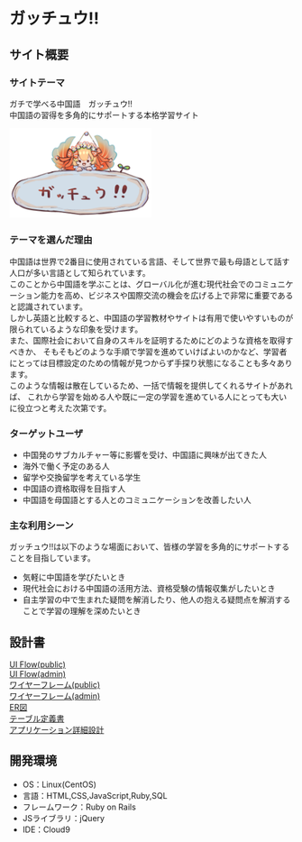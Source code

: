 # ガッチュウ!!

## サイト概要
### サイトテーマ
ガチで学べる中国語　ガッチュウ!!  
中国語の習得を多角的にサポートする本格学習サイト

<img src="app/assets/images/logo.png" width="50%" />

### テーマを選んだ理由
中国語は世界で2番目に使用されている言語、そして世界で最も母語として話す人口が多い言語として知られています。  
このことから中国語を学ぶことは、グローバル化が進む現代社会でのコミュニケーション能力を高め、ビジネスや国際交流の機会を広げる上で非常に重要であると認識されています。  
しかし英語と比較すると、中国語の学習教材やサイトは有用で使いやすいものが限られているような印象を受けます。  
また、国際社会において自身のスキルを証明するためにどのような資格を取得すべきか、
そもそもどのような手順で学習を進めていけばよいのかなど、学習者にとっては目標設定のための情報が見つからず手探り状態になることも多々あります。  
このような情報は散在しているため、一括で情報を提供してくれるサイトがあれば、
これから学習を始める人や既に一定の学習を進めている人にとっても大いに役立つと考えた次第です。  

### ターゲットユーザ
- 中国発のサブカルチャー等に影響を受け、中国語に興味が出てきた人
- 海外で働く予定のある人
- 留学や交換留学を考えている学生
- 中国語の資格取得を目指す人
- 中国語を母国語とする人とのコミュニケーションを改善したい人

### 主な利用シーン
ガッチュウ!!は以下のような場面において、皆様の学習を多角的にサポートすることを目指しています。  
- 気軽に中国語を学びたいとき
- 現代社会における中国語の活用方法、資格受験の情報収集がしたいとき
- 自主学習の中で生まれた疑問を解消したり、他人の抱える疑問点を解消することで学習の理解を深めたいとき

## 設計書
[UI Flow(public)](https://drive.google.com/file/d/1U4r6sw_dXxtOSHrEnanHJXIrqj06WiA0/view?usp=sharing)  
[UI Flow(admin)](https://drive.google.com/file/d/1QyQlGWdEe8CQjlwCdZ0XOt0WbkesgBE5/view?usp=sharing)  
[ワイヤーフレーム(public)](https://drive.google.com/file/d/1Ti3tkXrWuCppGEnolmjPclPdPNXw2KA2/view?usp=sharing)  
[ワイヤーフレーム(admin)](https://drive.google.com/file/d/1j8rYhqDgFCpw2uNRXZYGaUhYY_D3A3Ri/view?usp=sharing)  
[ER図](https://drive.google.com/file/d/1fc_0zrJvvU4KpMbKExp91bQ2uahUePlx/view?usp=sharing)  
[テーブル定義書](https://docs.google.com/spreadsheets/d/1gX2QppEGHLcCl31eEf02WoKvX5EDYJUe9WtqSNGmpzE/edit?usp=sharing)  
[アプリケーション詳細設計](https://docs.google.com/spreadsheets/d/1waiWQ93ux3s8uNu15D42wOjEFJk2NtwzHNJOD9Qq7x8/edit?usp=sharing)

## 開発環境
- OS：Linux(CentOS)
- 言語：HTML,CSS,JavaScript,Ruby,SQL
- フレームワーク：Ruby on Rails
- JSライブラリ：jQuery
- IDE：Cloud9
